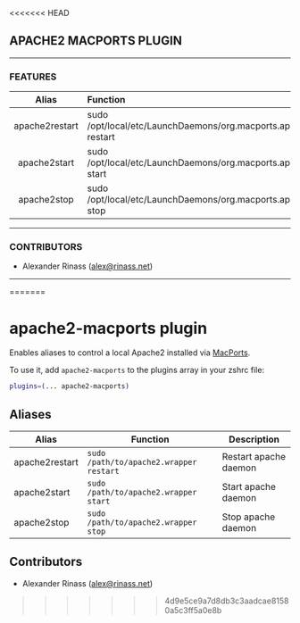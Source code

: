 <<<<<<< HEAD
## APACHE2 MACPORTS PLUGIN


---

### FEATURES

| Alias          | Function                                                                       | Description           |
|:--------------:|:-------------------------------------------------------------------------------|----------------------:|
| apache2restart | sudo /opt/local/etc/LaunchDaemons/org.macports.apache2/apache2.wrapper restart | Restart apache daemon |
| apache2start   | sudo /opt/local/etc/LaunchDaemons/org.macports.apache2/apache2.wrapper start   | Start apache daemon   |
| apache2stop    | sudo /opt/local/etc/LaunchDaemons/org.macports.apache2/apache2.wrapper stop    | Stop apache daemon    |

---

### CONTRIBUTORS
 - Alexander Rinass (alex@rinass.net)

---
=======
# apache2-macports plugin

Enables aliases to control a local Apache2 installed via [MacPorts](https://www.macports.org/).

To use it, add `apache2-macports` to the plugins array in your zshrc file:

```zsh
plugins=(... apache2-macports)
```

## Aliases

| Alias          | Function                                | Description           |
|----------------|-----------------------------------------|-----------------------|
| apache2restart | `sudo /path/to/apache2.wrapper restart` | Restart apache daemon |
| apache2start   | `sudo /path/to/apache2.wrapper start`   | Start apache daemon   |
| apache2stop    | `sudo /path/to/apache2.wrapper stop`    | Stop apache daemon    |

## Contributors

- Alexander Rinass (alex@rinass.net)
>>>>>>> 4d9e5ce9a7d8db3c3aadcae81580a5c3ff5a0e8b
